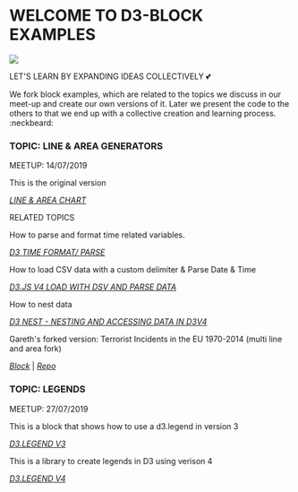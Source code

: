 # WELCOME TO D3-BLOCK EXAMPLES
![](https://cdn-images-1.medium.com/max/2000/1*IEwZ5DJLCPmoHPieqTCsdg.png)

LET'S LEARN BY EXPANDING IDEAS COLLECTIVELY :two_hearts:

We fork block examples, which are related to the topics we discuss in our meet-up and create our own versions of it. Later we present the code to the others to that we end up with a collective creation and learning process. :neckbeard:

### TOPIC: LINE & AREA GENERATORS 
MEETUP: 14/07/2019

This is the original version

 _[LINE & AREA CHART](https://blockbuilder.org/sandravizmad/b8436a921a4a48097984034e80ff621f)_

RELATED TOPICS 

How to parse and format time related variables. 

_[D3 TIME FORMAT/ PARSE ](https://github.com/d3/d3-time-format)_

How to load CSV data with a custom delimiter & Parse Date & Time 

_[D3.JS V4 LOAD WITH DSV AND PARSE DATA](https://fabiofranchino.com/blog/d3js-v4-round2/)_

How to nest data 

_[D3 NEST - NESTING AND ACCESSING DATA IN D3V4](https://amber.rbind.io/2017/05/02/nesting/)_

Gareth's forked version: Terrorist Incidents in the EU 1970-2014 (multi line and area fork)

_[Block](https://bl.ocks.org/cerico/9b23469eb1d72b6fc73feb8ae3e07b3e)_ | _[Repo](https://github.com/d3-lisboa/EU-Terrorism-Area-Chart)_

### TOPIC: LEGENDS
MEETUP: 27/07/2019

This is a block that shows how to use a d3.legend in version 3

 _[D3.LEGEND V3](http://bl.ocks.org/ZJONSSON/3918369)_

This is a library to create legends in D3 using verison 4

_[D3.LEGEND V4](https://d3-legend.susielu.com/)_


